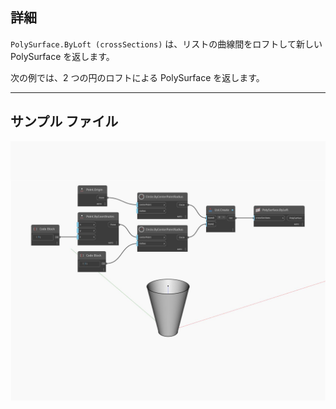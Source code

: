 ## 詳細
`PolySurface.ByLoft (crossSections)` は、リストの曲線間をロフトして新しい PolySurface を返します。

次の例では、2 つの円のロフトによる PolySurface を返します。

___
## サンプル ファイル

![ByLoft (crossSections)](./Autodesk.DesignScript.Geometry.PolySurface.ByLoft(crossSections)_img.jpg)

